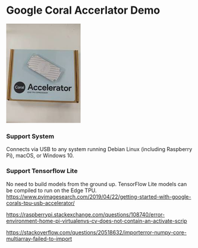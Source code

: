 # Google Coral Accerlator Demo  
![image](https://github.com/allen050883/Deeplearning/blob/master/google_coral_demo/google_coral_resize.jpg)  
### Support System
Connects via USB to any system running Debian Linux (including Raspberry Pi), macOS, or Windows 10.  
### Support Tensorflow Lite  
No need to build models from the ground up. TensorFlow Lite models can be compiled to run on the Edge TPU.  
https://www.pyimagesearch.com/2019/04/22/getting-started-with-google-corals-tpu-usb-accelerator/  
  
https://raspberrypi.stackexchange.com/questions/108740/error-environment-home-pi-virtualenvs-cv-does-not-contain-an-activate-scrip  
  
https://stackoverflow.com/questions/20518632/importerror-numpy-core-multiarray-failed-to-import  
